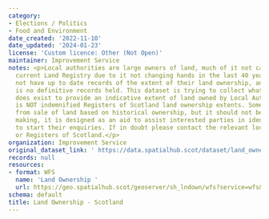 ```yaml
---
category:
- Elections / Politics
- Food and Environment
date_created: '2022-11-10'
date_updated: '2024-01-23'
license: 'Custom licence: Other (Not Open)'
maintainer: Improvement Service
notes: <p>Local authorities are large owners of land, much of it not captured on the
  current Land Registry due to it not changing hands in the last 40 years. Many do
  not have up to date records of the extent of their land ownership, and as such there
  is no definitive records held. This dataset is trying to collect what information
  does exist to provide an indicative extent of land owned by Local Authorities. This
  is NOT indemnified Registers of Scotland land ownership extents. Some of it is derived
  from sale of land based on historical ownership, but it should not be used for decision
  making, it is designed as an aid to assist interested parties in identifying where
  to start their enquiries. If in doubt please contact the relevant local authority
  or Registers of Scotland.</p>
organization: Improvement Service
original_dataset_link: ' https://data.spatialhub.scot/dataset/land_ownership-is'
records: null
resources:
- format: WFS
  name: 'Land Ownership '
  url: https://geo.spatialhub.scot/geoserver/sh_lndown/wfs?service=wfs&typeName=sh_lndown:pub_lndown
schema: default
title: Land Ownership - Scotland
---
```


